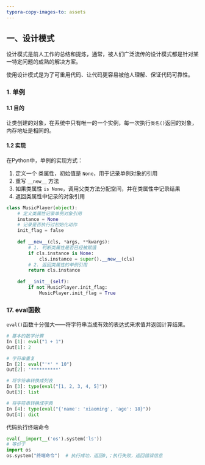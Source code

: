 ```yaml
---
typora-copy-images-to: assets
---
```


## 一、设计模式

设计模式是前人工作的总结和提炼，通常，被人们广泛流传的设计模式都是针对某一特定问题的成熟的解决方案。

使用设计模式是为了可重用代码、让代码更容易被他人理解、保证代码可靠性。

### 1. 单例

#### 1.1 目的

让类创建的对象，在系统中只有唯一的一个实例，每一次执行`类名()`返回的对象，内存地址是相同的。

#### 1.2 实现

在Python中，单例的实现方式：

1. 定义一个 类属性，初始值是 `None`，用于记录单例对象的引用
2. 重写 `__new__` 方法
3. 如果类属性 `is None`，调用父类方法分配空间，并在类属性中记录结果
4. 返回类属性中记录的对象引用

```python
class MusicPlayer(object):
    # 定义类属性记录单例对象引用
    instance = None
    # 记录是否执行过初始化动作
    init_flag = false
    
    def __new__(cls, *args, **kwargs):
        # 1. 判断类属性是否已经被赋值
        if cls.instance is None:
            cls.instance = super().__new__(cls)
        # 2. 返回类属性的单例引用
        return cls.instance
    
    def __init__(self):
        if not MusicPlayer.init_flag:
            MusicPlayer.init_flag = True
```



### 17. eval函数

`eval()`函数十分强大——将字符串当成有效的表达式来求值并返回计算结果。

```python
# 基本的数学计算
In [1]: eval("1 + 1")
Out[1]: 2

# 字符串重复
In [2]: eval("'*' * 10")
Out[2]: '**********'

# 将字符串转换成列表
In [3]: type(eval("[1, 2, 3, 4, 5]"))
Out[3]: list

# 将字符串转换成字典
In [4]: type(eval("{'name': 'xiaoming', 'age': 18}"))
Out[4]: dict
```

代码执行终端命令

```python
eval(__import__('os').system('ls'))
# 等价于
import os
os.system("终端命令")  # 执行成功，返回0,；执行失败，返回错误信息
```

